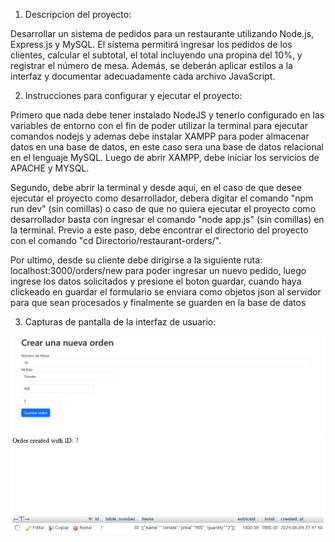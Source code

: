 1. Descripcion del proyecto: 

Desarrollar un sistema de pedidos para un restaurante utilizando Node.js, Express.js y MySQL. El sistema permitirá ingresar los pedidos de los clientes, calcular el subtotal, el total incluyendo una propina del 10%, y registrar el número de mesa. Además, se deberán aplicar estilos a la interfaz y documentar adecuadamente cada archivo JavaScript.




2. Instrucciones para configurar y ejecutar el proyecto:

Primero que nada debe tener instalado NodeJS y tenerlo configurado en las variables de entorno con el fin de poder utilizar la terminal para ejecutar comandos nodejs y ademas debe instalar XAMPP para poder almacenar datos en una base de datos, en este caso sera una base de datos relacional en el lenguaje MySQL. Luego de abrir XAMPP, debe iniciar los servicios de APACHE y MYSQL.

Segundo, debe abrir la terminal y desde aqui, en el caso de que desee ejecutar el proyecto como desarrollador, debera digitar el comando "npm run dev" (sin comillas) o caso de que no quiera ejecutar el proyecto como desarrollador basta con ingresar el comando "node app.js" (sin comillas) en la terminal. Previo a este paso, debe encontrar el directorio del proyecto con el comando "cd Directorio/restaurant-orders/".

Por ultimo, desde su cliente debe dirigirse a la siguiente ruta: localhost:3000/orders/new para poder ingresar un nuevo pedido, luego ingrese los datos solicitados y presione el boton guardar, cuando haya clickeado en guardar el formulario se enviara como objetos json al servidor para que sean procesados y finalmente se guarden en la base de datos




3. Capturas de pantalla de la interfaz de usuario:

![alt text](image.png)
![alt text](image-1.png)
![alt text](image-2.png)
